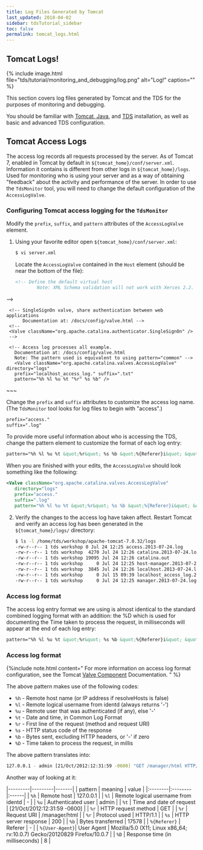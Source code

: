```yaml
---
title: Log Files Generated by Tomcat
last_updated: 2018-04-02
sidebar: tdsTutorial_sidebar
toc: false
permalink: tomcat_logs.html
---
```


## Tomcat Logs!

{% include image.html file="tds/tutorial/monitoring_and_debugging/log.png" alt="Log!" caption="" %}

This section covers log files generated by Tomcat and the TDS for the purposes of monitoring and debugging.

You should be familiar with [Tomcat, Java](install_java_tomcat.html), and [TDS](deploying_the_tds.html) installation, as well as basic and advanced TDS configuration.

## Tomcat Access Logs

The access log records all requests processed by the server.
As of Tomcat 7, enabled in Tomcat by default in `${tomcat_home}/conf/server.xml`.
Information it contains is different from other logs in `${tomcat_home}/logs`.
Used for monitoring who is using your server and as a way of obtaining "feedback" about the activity and performance of the server.
In order to use the `TdsMonitor` tool, you will need to change the default configuration of the `AccessLogValve`.

### Configuring Tomcat access logging for the `TdsMonitor`

Modify the `prefix`, `suffix`, and `pattern` attributes of the `AccessLogValve` element.

1. Using your favorite editor open `${tomcat_home}/conf/server.xml`:

   ~~~bash
   $ vi server.xml
   ~~~

   Locate the `AccessLogValve` contained in the `Host` element (should be near the bottom of the file):

   ~~~xml
   <!-- Define the default virtual host
           Note: XML Schema validation will not work with Xerces 2.2.
  -->
   <Host name="localhost"  appBase="webapps"
         unpackWARs="true" autoDeploy="true">

     <!-- SingleSignOn valve, share authentication between web applications
          Documentation at: /docs/config/valve.html -->
     <!--
     <Valve className="org.apache.catalina.authenticator.SingleSignOn" />
     -->

     <!-- Access log processes all example.
       Documentation at: /docs/config/valve.html
       Note: The pattern used is equivalent to using pattern="common" -->
       <Valve className="org.apache.catalina.valves.AccessLogValve" directory="logs"
       prefix="localhost_access_log." suffix=".txt"
       pattern="%h %l %u %t "%r" %s %b" />

   </Host>
   ~~~

   Change the `prefix` and `suffix` attributes to customize the access log name. (The `TdsMonitor` tool looks for log files to begin with "access".)

   ~~~xml
   prefix="access."
   suffix=".log"
   ~~~

   To provide more useful information about who is accessing the TDS, change the pattern element to customize the format of each log entry:

   ~~~xml
   pattern="%h %l %u %t &quot;%r&quot; %s %b &quot;%{Referer}i&quot; &quot;%{User-Agent}i&quot; %D"
   ~~~

   When you are finished with your edits, the `AccessLogValve` should look something like the following:

   ~~~xml
   <Valve className="org.apache.catalina.valves.AccessLogValve"
      directory="logs"  
      prefix="access."
      suffix=".log"
      pattern="%h %l %u %t &quot;%r&quot; %s %b &quot;%{Referer}i&quot; &quot;%{User-Agent}i&quot; %D" />
   ~~~

2. Verify the changes to the access log have taken affect.
   Restart Tomcat and verify an access log has been generated in the `${tomcat_home}/logs/` directory:

   ~~~bash
   $ ls -l /home/tds/workshop/apache-tomcat-7.0.32/logs
   -rw-r--r-- 1 tds workshop 0 Jul 24 12:25 access.2013-07-24.log
   -rw-r--r-- 1 tds workshop  4270 Jul 24 12:26 catalina.2013-07-24.log
   -rw-r--r-- 1 tds workshop 19095 Jul 24 12:26 catalina.out
   -rw-r--r-- 1 tds workshop     0 Jul 24 12:25 host-manager.2013-07-24.log
   -rw-r--r-- 1 tds workshop  3845 Jul 24 12:26 localhost.2013-07-24.log
   -rw-r--r-- 1 tds workshop     0 Jul 15 09:39 localhost_access_log.2013-07-15.txt
   -rw-r--r-- 1 tds workshop     0 Jul 24 12:25 manager.2013-07-24.log
   ~~~

### Access log format

The access log entry format we are using is almost identical to the standard combined logging format with an addition: the %D which is used for documenting the Time taken to process the request, in milliseconds will appear at the end of each log entry:

~~~xml
pattern="%h %l %u %t &quot;%r&quot; %s %b &quot;%{Referer}i&quot; &quot;%{User-Agent}i&quot; %D"
~~~

### Access log format

{%include note.html content="
For more information on access log format configuration, see the Tomcat [Valve Component](http://tomcat.apache.org/tomcat-7.0-doc/config/valve.html) Documentation.
" %}


The above pattern makes use of the following codes:

 * `%h` - Remote host name (or IP address if resolveHosts is false)
 * `%l` - Remote logical username from identd (always returns '-')
 * `%u` - Remote user that was authenticated (if any), else '-'
 * `%t` - Date and time, in Common Log Format
 * `%r` - First line of the request (method and request URI)
 * `%s` - HTTP status code of the response
 * `%b` - Bytes sent, excluding HTTP headers, or '-' if zero
 * `%D` - Time taken to process the request, in millis

The above pattern translates into:

~~~bash
127.0.0.1 - admin [21/Oct/2012:12:31:59 -0600] "GET /manager/html HTTP/1.1" 200 17578 "-" "Mozilla/5.0 (X11; Linux x86_64; rv:10.0.7) Gecko/20120829 Firefox/10.0.7" 8
~~~

Another way of looking at it:

|---------|---------|-------|
| pattern | meaning | value |
|:--------|:--------|:------|
| `%h` | Remote host  | 127.0.0.1 |
| `%l` | Remote logical username from identd | - |
| `%u` | Authenticated user       | admin |
| `%t` | Time and date of request | [21/Oct/2012:12:31:59 -0600] |
| `%r` | HTTP request method      | GET |
| `%r` | Request URI              | /manager/html |
| `%r` | Protocol used            | HTTP/1.1 |
| `%s`  | HTTP server response    | 200 |
| `%b` | Bytes transferred        | 17578 |
| `%{Referer}` | Referer          | - |
| `%{User-Agent}`| User Agent | Mozilla/5.0 (X11; Linux x86_64; rv:10.0.7) Gecko/20120829 Firefox/10.0.7 |
| `%D` | Response time (in milliseconds) | 8 |
